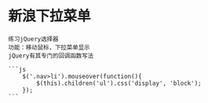 # 新浪下拉菜单
    练习jQuery选择器
    功能：移动鼠标，下拉菜单显示
    jQuery有其专门的回调函数写法

    ```js
        $('.nav>li').mouseover(function(){
            $(this).children('ul').css('display', 'block');
        });
    ```